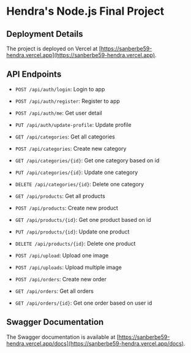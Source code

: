 # Hendra's Node.js Final Project

## Deployment Details

The project is deployed on Vercel at [https://sanberbe59-hendra.vercel.app](https://sanberbe59-hendra.vercel.app).

## API Endpoints

* `POST /api/auth/login`: Login to app
* `POST /api/auth/register`: Register to app
* `POST /api/auth/me`: Get user detail
* `PUT /api/auth/update-profile`: Update profile

* `GET /api/categories`: Get all categories
* `POST /api/categories`: Create new category
* `GET /api/categories/{id}`: Get one category based on id
* `PUT /api/categories/{id}`: Update one category
* `DELETE /api/categories/{id}`: Delete one category

* `GET /api/products`: Get all products
* `POST /api/products`: Create new product
* `GET /api/products/{id}`: Get one product based on id
* `PUT /api/products/{id}`: Update one product
* `DELETE /api/products/{id}`: Delete one product

* `POST /api/upload`: Upload one image
* `POST /api/uploads`: Upload multiple image

* `POST /api/orders`: Create new order
* `GET /api/orders`: Get all orders
* `GET /api/orders/{id}`: Get one order based on user id

## Swagger Documentation

The Swagger documentation is available at [https://sanberbe59-hendra.vercel.app/docs](https://sanberbe59-hendra.vercel.app/docs).
